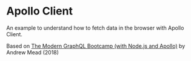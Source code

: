 # Apollo Client

An example to understand how to fetch data in the browser with Apollo Client.

Based on [The Modern GraphQL Bootcamp (with Node.js and Apollo)](https://www.udemy.com/course/graphql-bootcamp/) by Andrew Mead (2018)
